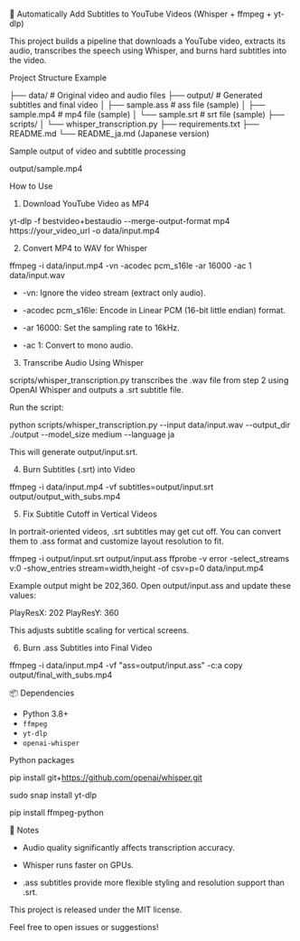 🎥 Automatically Add Subtitles to YouTube Videos (Whisper + ffmpeg + yt-dlp)

This project builds a pipeline that downloads a YouTube video, extracts its audio, transcribes the speech using Whisper, and burns hard subtitles into the video.

Project Structure Example

├── data/                   # Original video and audio files
├── output/                 # Generated subtitles and final video
│   ├── sample.ass          # ass file (sample)
│   ├── sample.mp4          # mp4 file (sample)
│   └── sample.srt          # srt file (sample)
├── scripts/
│   └── whisper_transcription.py
├── requirements.txt
├── README.md
└── README_ja.md (Japanese version)

Sample output of video and subtitle processing

output/sample.mp4 

How to Use

1. Download YouTube Video as MP4

yt-dlp -f bestvideo+bestaudio --merge-output-format mp4 https://your_video_url -o data/input.mp4

2. Convert MP4 to WAV for Whisper

ffmpeg -i data/input.mp4 -vn -acodec pcm_s16le -ar 16000 -ac 1 data/input.wav

* -vn: Ignore the video stream (extract only audio).

* -acodec pcm_s16le: Encode in Linear PCM (16-bit little endian) format.

* -ar 16000: Set the sampling rate to 16kHz.

* -ac 1: Convert to mono audio.

3. Transcribe Audio Using Whisper

scripts/whisper_transcription.py transcribes the .wav file from step 2 using OpenAI Whisper and outputs a .srt subtitle file.

Run the script:

python scripts/whisper_transcription.py --input data/input.wav --output_dir ./output --model_size medium --language ja

This will generate output/input.srt.

4. Burn Subtitles (.srt) into Video

ffmpeg -i data/input.mp4 -vf subtitles=output/input.srt output/output_with_subs.mp4

5. Fix Subtitle Cutoff in Vertical Videos

In portrait-oriented videos, .srt subtitles may get cut off. You can convert them to .ass format and customize layout resolution to fit.

ffmpeg -i output/input.srt output/input.ass
ffprobe -v error -select_streams v:0 -show_entries stream=width,height -of csv=p=0 data/input.mp4

Example output might be 202,360. Open output/input.ass and update these values:

PlayResX: 202
PlayResY: 360

This adjusts subtitle scaling for vertical screens.

6. Burn .ass Subtitles into Final Video

ffmpeg -i data/input.mp4 -vf "ass=output/input.ass" -c:a copy output/final_with_subs.mp4

📦 Dependencies

- Python 3.8+
- `ffmpeg`
- `yt-dlp`
- `openai-whisper`

Python packages

pip install git+https://github.com/openai/whisper.git

sudo snap install yt-dlp

pip install ffmpeg-python

📝 Notes

* Audio quality significantly affects transcription accuracy.

* Whisper runs faster on GPUs.

* .ass subtitles provide more flexible styling and resolution support than .srt.

This project is released under the MIT license.

Feel free to open issues or suggestions!